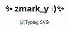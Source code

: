 <h1 align="center">✨ zmark_y :)✨</h1>

<p align="center">
  <img src="https://readme-typing-svg.demolab.com?font=Fira+Code&size=30&pause=1000&color=00BFFF&center=true&vCenter=true&width=435&lines=zmark_y :)" alt="Typing SVG" />
</p>
